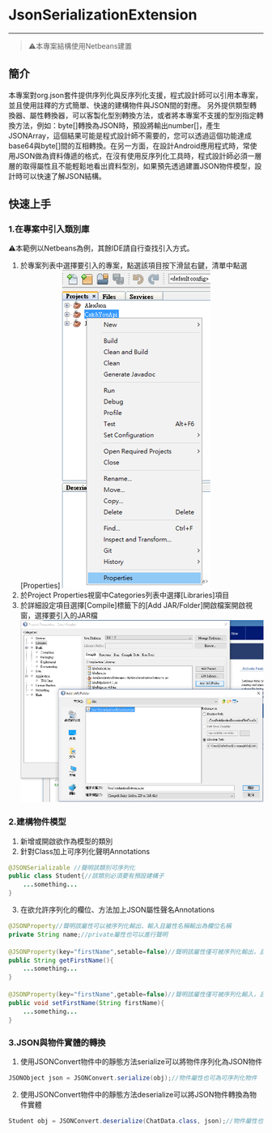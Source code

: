 # JsonSerializationExtension
---
> :warning:本專案結構使用Netbeans建置

## 簡介
本專案對org.json套件提供序列化與反序列化支援，程式設計師可以引用本專案，並且使用註釋的方式簡單、快速的建構物件與JSON間的對應。
另外提供類型轉換器、屬性轉換器，可以客製化型別轉換方法，或者將本專案不支援的型別指定轉換方法，例如：byte[]轉換為JSON時，預設將輸出number[]，產生JSONArray，這個結果可能是程式設計師不需要的，您可以透過這個功能達成base64與byte[]間的互相轉換。在另一方面，在設計Android應用程式時，常使用JSON做為資料傳遞的格式，在沒有使用反序列化工具時，程式設計師必須一層層的取得屬性且不能輕鬆地看出資料型別，如果預先透過建置JSON物件模型，設計時可以快速了解JSON結構。

## 快速上手
### 1.在專案中引入類別庫
:warning:本範例以Netbeans為例，其餘IDE請自行查找引入方式。
1. 於專案列表中選擇要引入的專案，點選該項目按下滑鼠右鍵，清單中點選[Properties]
![img](https://raw.githubusercontent.com/XuPeiYao/JsonSerializationExtension/master/README_files/Import_Step1.PNG)
2. 於Project Properties視窗中Categories列表中選擇[Libraries]項目
3. 於詳細設定項目選擇[Compile]標籤下的[Add JAR/Folder]開啟檔案開啟視窗，選擇要引入的JAR檔
![img](https://raw.githubusercontent.com/XuPeiYao/JsonSerializationExtension/master/README_files/Import_Step2.PNG)

### 2.建構物件模型
1. 新增或開啟欲作為模型的類別
2. 針對Class加上可序列化聲明Annotations
```java
@JSONSerializable //聲明該類別可序列化
public class Student{//該類別必須要有預設建構子
    ...something...
}
```
3. 在欲允許序列化的欄位、方法加上JSON屬性聲名Annotations
```java
@JSONProperty//聲明該屬性可以被序列化輸出、輸入且屬性名稱輸出為欄位名稱
private String name;//private屬性也可以進行聲明

@JSONProperty(key="firstName",setable=false)//聲明該屬性僅可被序列化輸出，且重定義輸出屬性名稱為firstName
public String getFirstName(){
    ...something...
}

@JSONProperty(key="firstName",getable=false)//聲明該屬性僅可被序列化輸入，且重定義輸入來源屬性名稱為firstName
public void setFirstName(String firstName){
    ...something...
}
```
### 3.JSON與物件實體的轉換
1. 使用JSONConvert物件中的靜態方法serialize可以將物件序列化為JSON物件
```java
JSONObject json = JSONConvert.serialize(obj);//物件屬性也可為可序列化物件
```
2. 使用JSONConvert物件中的靜態方法deserialize可以將JSON物件轉換為物件實體
```java
Student obj = JSONConvert.deserialize(ChatData.class, json);//物件屬性也可為可序列化物件
```

